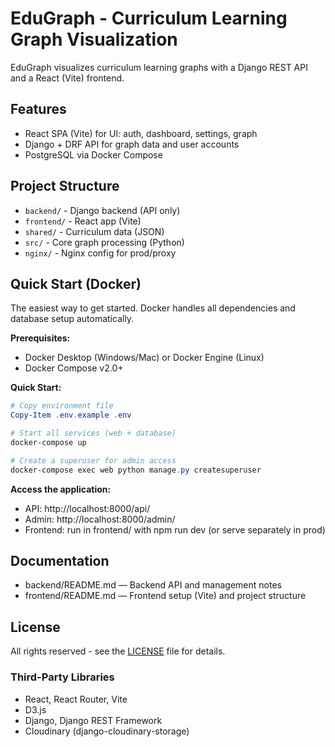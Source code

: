 # EduGraph - Curriculum Learning Graph Visualization

EduGraph visualizes curriculum learning graphs with a Django REST API and a React (Vite) frontend.

## Features

- React SPA (Vite) for UI: auth, dashboard, settings, graph
- Django + DRF API for graph data and user accounts
- PostgreSQL via Docker Compose

## Project Structure

- `backend/` - Django backend (API only)
- `frontend/` - React app (Vite)
- `shared/` - Curriculum data (JSON)
- `src/` - Core graph processing (Python)
- `nginx/` - Nginx config for prod/proxy

## Quick Start (Docker)

The easiest way to get started. Docker handles all dependencies and database setup automatically.

**Prerequisites:**
- Docker Desktop (Windows/Mac) or Docker Engine (Linux)
- Docker Compose v2.0+

**Quick Start:**

```powershell
# Copy environment file
Copy-Item .env.example .env

# Start all services (web + database)
docker-compose up

# Create a superuser for admin access
docker-compose exec web python manage.py createsuperuser
```

**Access the application:**
- API: http://localhost:8000/api/
- Admin: http://localhost:8000/admin/
- Frontend: run in frontend/ with npm run dev (or serve separately in prod)

## Documentation

- backend/README.md — Backend API and management notes
- frontend/README.md — Frontend setup (Vite) and project structure

## License

All rights reserved - see the [LICENSE](LICENSE) file for details.

### Third-Party Libraries
- React, React Router, Vite
- D3.js
- Django, Django REST Framework
- Cloudinary (django-cloudinary-storage)
